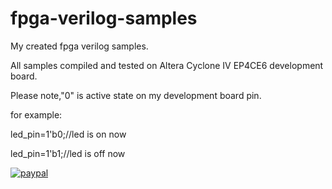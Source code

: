 # fpga-verilog-samples
My created fpga verilog samples.

All samples compiled and tested on Altera Cyclone IV EP4CE6 development board.


Please note,"0" is active state on my development board pin.

for example:

led_pin=1'b0;//led is on now

led_pin=1'b1;//led is off now


[![paypal](https://www.paypalobjects.com/en_US/i/btn/btn_donateCC_LG.gif)](https://www.paypal.com/cgi-bin/webscr?cmd=_donations&business=kevlishvilimisha1@gmail.com&lc=US&item_name=Tm8gbWF0dGVyIHdoYXQgcGVvcGxlIHRlbGwgeW91LCB3b3JkcyBhbmQgaWRlYXMgY2FuIGNoYW5nZSB0aGUgd29ybGQ=&no_note=0&cn=&currency_code=USD&bn=PP-DonationsBF:btn_donateCC_LG.gif:NonHosted)

